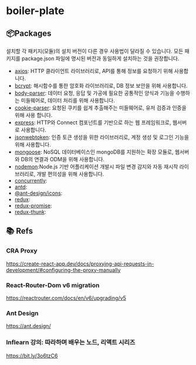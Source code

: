 # boiler-plate

## 📦Packages
설치할 각 패키지(모듈)의 설치 버전이 다른 경우 사용법이 달라질 수 있습니다.
모든 패키지를 package.json 파일에 명시된 버전과 동일하게 설치하는 것을 권장합니다.
- [axios](https://github.com/axios/axios): HTTP 클라이언트 라이브러리로, API를 통해 정보를 요청하기 위해 사용합니다.
- [bcrypt](https://github.com/kelektiv/node.bcrypt.js): 해시함수를 통한 암호화 라이브러리로, DB 정보 보안을 위해 사용합니다.
- [body-parser](https://github.com/expressjs/body-parser): 데이터 요청, 응답 및 가공에 필요한 공통적인 양식과 기능을 수행하는 미들웨어로, 데이터 처리를 위해 사용합니다.
- [cookie-parser](https://github.com/expressjs/cookie-parser): 요청된 쿠키를 쉽게 추출해주는 미들웨어로, 유저 검증과 인증을 위해 사용 합니다.
- [express](https://github.com/expressjs/express): HTTP와 Connect 컴포넌트를 기반으로 하는 웹 프레임워크로, 웹서버로 사용합니다.
- [jsonwebtoken](https://github.com/auth0/node-jsonwebtoken): 인증 토큰 생성을 위한 라이브러리로, 계정 생성 및 로그인 기능을 위해 사용합니다.
- [mongoose](https://github.com/Automattic/mongoose): NoSQL 데이터베이스인 mongoDB를 지원하는 확장 모듈로, 웹서버와 DB의 연결과 ODM을 위해 사용합니다.
- [nodemon](https://github.com/remy/nodemon):Node.js 기반 어플리케이션 개발시 파일 변경 감지와 자동 재시작 라이브러리로, 개발 편의성을 위해 사용합니다.
- [concurrently](https://github.com/open-cli-tools/concurrently):
- [antd]():
- [@ant-design/icons]():
- [redux]():
- [redux-promise]():
- [redux-thunk]():


## 📚 Refs
### CRA Proxy
https://create-react-app.dev/docs/proxying-api-requests-in-development/#configuring-the-proxy-manually
### React-Router-Dom v6 migration
https://reactrouter.com/docs/en/v6/upgrading/v5
### Ant Design
https://ant.design/
### Inflearn 강의: 따라하며 배우는 노드, 리액트 시리즈
https://bit.ly/3o6tzC6